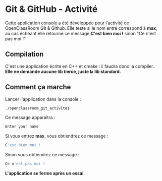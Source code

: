 Git &amp; GitHub - Activité
===

Cette application console a été développée pour l'activité de OpenClassRoom Git & Github.
Elle teste si le nom entré correspond à **max**, au cas échéant elle retourne ce message **C'est bien moi !** sinon "Ce n'est pas moi !".

Compilation
---
C'est une application écrite en C++ et cmake : il faudra donc la compiler.
**Elle ne demande aucune lib tierce, juste la lib standard.**

Comment ça marche
---
Lancer l'application dans la console :
```sh
./openclassroom_git_activite1
```

Ce message apparaîtra :
```sh
Enter your name
```
Si vous entrez **max**, vous obtiendrez ce message :
```sh
C'est bien moi !
```
Sinon vous obtiendrez ce message :
```sh
Ce n'est pas moi !
```

**L'application se ferme après un essai**.
